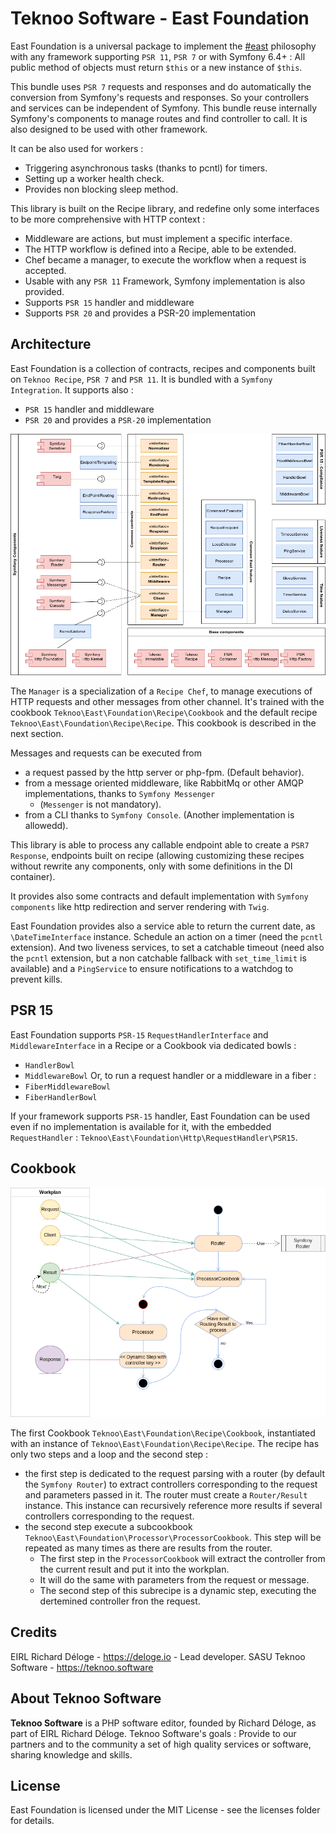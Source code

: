 Teknoo Software - East Foundation
=================================

East Foundation is a universal package to implement the [#east](http://blog.est.voyage/phpTour2015/) philosophy with
any framework supporting `PSR 11`, `PSR 7` or with Symfony 6.4+ : All public method of objects must return `$this` or a
new instance of `$this`.

This bundle uses `PSR 7` requests and responses and do automatically the conversion from Symfony's requests and responses.
So your controllers and services can be independent of Symfony. This bundle reuse internally Symfony's components
to manage routes and find controller to call. It is also designed to be used with other framework.

It can be also used for workers :
* Triggering asynchronous tasks (thanks to pcntl) for timers.
* Setting up a worker health check.
* Provides non blocking sleep method.

This library is built on the Recipe library, and redefine only some interfaces to be more comprehensive with HTTP
context :
* Middleware are actions, but must implement a specific interface.
* The HTTP workflow is defined into a Recipe, able to be extended.
* Chef became a manager, to execute the workflow when a request is accepted.
* Usable with any `PSR 11` Framework, Symfony implementation is also provided.
* Supports `PSR 15` handler and middleware
* Supports `PSR 20` and provides a PSR-20 implementation

Architecture
------------
East Foundation is a collection of contracts, recipes and components built on `Teknoo Recipe`, `PSR 7` and `PSR 11`.
It is bundled with a `Symfony Integration`.
It supports also :
* `PSR 15` handler and middleware
* `PSR 20` and provides a `PSR-20` implementation

![Architecture](architecture.png)

The `Manager` is a specialization of a `Recipe Chef`, to manage executions of HTTP requests and other messages from 
other channel. It's trained with the cookbook `Teknoo\East\Foundation\Recipe\Cookbook` and the default recipe 
`Teknoo\East\Foundation\Recipe\Recipe`. This cookbook is described in the next section.

Messages and requests can be executed from
- a request passed by the http server or php-fpm. (Default behavior).
- from a message oriented middleware, like RabbitMq or other AMQP implementations, thanks to `Symfony Messenger` 
  - (`Messenger` is not mandatory).
- from a CLI thanks to `Symfony Console`. (Another implementation is allowedd).

This library is able to process any callable endpoint able to create a `PSR7 Response`, endpoints built on recipe
(allowing customizing these recipes without rewrite any components, only with some definitions in the DI container).

It provides also some contracts and default implementation with `Symfony components` like http redirection and server
rendering with `Twig`.

East Foundation provides also a service able to return the current date, as `\DateTimeInterface` instance. Schedule an
action on a timer (need the `pcntl` extension). And two liveness services, to set a catchable timeout (need also the 
`pcntl` extension, but a non catchable fallback with `set_time_limit` is available) and a `PingService` to ensure 
notifications to a watchdog to prevent kills.

PSR 15
------
East Foundation supports `PSR-15` `RequestHandlerInterface` and `MiddlewareInterface` in a Recipe or a Cookbook via 
dedicated bowls :
- `HandlerBowl`
- `MiddlewareBowl`
Or, to run a request handler or a middleware in a fiber :
- `FiberMiddlewareBowl`
- `FiberHandlerBowl`

If your framework supports `PSR-15` handler, East Foundation can be used even if no implementation is available for it,
with the embedded `RequestHandler` : `Teknoo\East\Foundation\Http\RequestHandler\PSR15`.

Cookbook
--------

![Main cookbooks](recipe.png)

The first Cookbook `Teknoo\East\Foundation\Recipe\Cookbook`, instantiated with an instance of 
`Teknoo\East\Foundation\Recipe\Recipe`. The recipe has only two steps and a loop and the second step :

* the first step is dedicated to the request parsing with a router (by default the `Symfony Router`) to extract
  controllers corresponding to the request and parameters passed in it. The router must create a `Router/Result` 
  instance. This instance can recursively reference more results if several controllers corresponding to the request.
* the second step execute a subcookbook `Teknoo\East\Foundation\Processor\ProcessorCookbook`. This step will be 
  repeated as many times as there are results from the router.
  * The first step in the `ProcessorCookbook` will extract the controller from the current result and put it into the
    workplan.
  * It will do the same with parameters from the request or message.
  * The second step of this subrecipe is a dynamic step, executing the dertemined controller fron the request.

Credits
-------
EIRL Richard Déloge - <https://deloge.io> - Lead developer.
SASU Teknoo Software - <https://teknoo.software>

About Teknoo Software
---------------------
**Teknoo Software** is a PHP software editor, founded by Richard Déloge, as part of EIRL Richard Déloge.
Teknoo Software's goals : Provide to our partners and to the community a set of high quality services or software,
sharing knowledge and skills.

License
-------
East Foundation is licensed under the MIT License - see the licenses folder for details.
